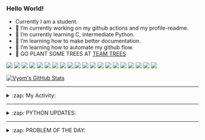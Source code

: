 ### Hello World!

- Currently I am a student.
- 🔭 I’m currently working on my github actions and my profile-readme. 
- 🌱 I’m currently learning C, intermediate Python.
- 🌱 I’m learning how to make better documentation.
- 🌱 I’m learning how to automate my github flow.
- 🌱 GO PLANT SOME TREES AT [TEAM TREES](https://teamtrees.org/)

![](https://img.shields.io/badge/Editor-Vim-informational?style=flat&logo=Editor&logoColor=white&color=2bbc8a)
![](https://img.shields.io/badge/Editor-VScode-informational?style=flat&logo=<LOGO_NAME>&logoColor=white&color=2bbc8a)
![](https://img.shields.io/badge/OS-MacOS-informational?style=flat&logo=<LOGO_NAME>&logoColor=white&color=2bbc8a)
![](https://img.shields.io/badge/OS-Fedora-informational?style=flat&logo=<LOGO_NAME>&logoColor=white&color=2bbc8a)
![](https://img.shields.io/badge/OS-Ubuntu-informational?style=flat&logo=<LOGO_NAME>&logoColor=white&color=2bbc8a)
![](https://img.shields.io/badge/Tools-mysql-informational?style=flat&logo=<LOGO_NAME>&logoColor=white&color=2bbc8a)
![](https://img.shields.io/badge/Tools-MongoDB-informational?style=flat&logo=<LOGO_NAME>&logoColor=white&color=2bbc8a)
![](https://img.shields.io/badge/Tools-DiscordAPI-informational?style=flat&logo=<LOGO_NAME>&logoColor=white&color=2bbc8a)
![](https://img.shields.io/badge/Tools-GoogleAPIs-informational?style=flat&logo=<LOGO_NAME>&logoColor=white&color=2bbc8a)
![](https://img.shields.io/badge/Tools-html-informational?style=flat&logo=<LOGO_NAME>&logoColor=white&color=2bbc8a)
![](https://img.shields.io/badge/Tools-css-informational?style=flat&logo=<LOGO_NAME>&logoColor=white&color=2bbc8a)
![](https://img.shields.io/badge/Tools-ScikitLearn-informational?style=flat&logo=<LOGO_NAME>&logoColor=white&color=2bbc8a)
![](https://img.shields.io/badge/Tools-json-informational?style=flat&logo=<LOGO_NAME>&logoColor=white&color=2bbc8a)
![](https://img.shields.io/badge/Tools-Metasploit-informational?style=flat&logo=<LOGO_NAME>&logoColor=white&color=2bbc8a)
![](https://img.shields.io/badge/Shell-zsh-informational?style=flat&logo=<LOGO_NAME>&logoColor=white&color=2bbc8a)
![](https://img.shields.io/badge/Code-Python-informational?style=flat&logo=<LOGO_NAME>&logoColor=white&color=2bbc8a)
![](https://img.shields.io/badge/Code-Ruby-informational?style=flat&logo=<LOGO_NAME>&logoColor=white&color=2bbc8a)
![](https://img.shields.io/badge/Code-Processing-informational?style=flat&logo=<LOGO_NAME>&logoColor=white&color=2bbc8a)
![](https://img.shields.io/badge/Code-Arduino-informational?style=flat&logo=<LOGO_NAME>&logoColor=white&color=2bbc8a)
![](https://img.shields.io/badge/Graphics-Blender-informational?style=flat&logo=<LOGO_NAME>&logoColor=white&color=2bbc8a)

<a href="https://github.com/Vyvy-vi/Vyvy-vi">
  <img align="center" src="https://profile-readme-git-master.vyvy-vi.vercel.app/api?username=Vyvy-vi&show_icons=true&line_height=27&count_private=true&title_color=ffffff&text_color=c9cacc&icon_color=2bbc8a&bg_color=1d1f21" alt="Vyom's GitHub Stats" />
</a>

---
<details>
  <summary>:zap: My Activity:</summary>
  
<!--START_SECTION:waka-->
![Profile Views](http://img.shields.io/badge/Profile%20Views-557-blue)

**I'm a Night 🦉** 

```text
🌞 Morning    25 commits     ████░░░░░░░░░░░░░░░░░░░░░   18.38% 
🌆 Daytime    26 commits     ████░░░░░░░░░░░░░░░░░░░░░   19.12% 
🌃 Evening    46 commits     ████████░░░░░░░░░░░░░░░░░   33.82% 
🌙 Night      39 commits     ███████░░░░░░░░░░░░░░░░░░   28.68%

```
📅 **I'm Most Productive on Sunday** 

```text
Monday       16 commits     ███░░░░░░░░░░░░░░░░░░░░░░   11.76% 
Tuesday      11 commits     ██░░░░░░░░░░░░░░░░░░░░░░░   8.09% 
Wednesday    11 commits     ██░░░░░░░░░░░░░░░░░░░░░░░   8.09% 
Thursday     23 commits     ████░░░░░░░░░░░░░░░░░░░░░   16.91% 
Friday       6 commits      █░░░░░░░░░░░░░░░░░░░░░░░░   4.41% 
Saturday     24 commits     ████░░░░░░░░░░░░░░░░░░░░░   17.65% 
Sunday       45 commits     ████████░░░░░░░░░░░░░░░░░   33.09%

```


📊 **This Week I Spent My Time On** 

```text
🔥 Editors: 
Vim                      1 hr 52 mins        █████████████████████████   100.0%

🐱‍💻 Projects: 
TearDrops                40 mins             █████████░░░░░░░░░░░░░░░░   36.3% 
Unknown Project          22 mins             █████░░░░░░░░░░░░░░░░░░░░   19.9% 
awesomeScripts           18 mins             ████░░░░░░░░░░░░░░░░░░░░░   16.15% 
do_username              17 mins             ███░░░░░░░░░░░░░░░░░░░░░░   15.38% 
Dictu                    13 mins             ███░░░░░░░░░░░░░░░░░░░░░░   11.72%

💻 Operating System: 
Mac                      1 hr 52 mins        █████████████████████████   100.0%

```

**I Mostly Code in Python** 

```text
Python                   18 repos            █████████████████████░░░░   85.71% 
Processing               1 repo              █░░░░░░░░░░░░░░░░░░░░░░░░   4.76% 
Swift                    1 repo              █░░░░░░░░░░░░░░░░░░░░░░░░   4.76% 
JavaScript               1 repo              █░░░░░░░░░░░░░░░░░░░░░░░░   4.76%

```



<!--END_SECTION:waka-->
</details>

---
<details>
  <summary>:zap: PYTHON UPDATES:</summary>
  
<!-- BLOG-POST-LIST:START -->
- [TrustPilot review scraper](https://www.reddit.com/r/Python/comments/jjm9tb/trustpilot_review_scraper/)
- [Face Recognition with python with 98% accuracy](https://www.reddit.com/r/Python/comments/jjm4f5/face_recognition_with_python_with_98_accuracy/)
- [Check oout my Python Equation Writer](https://www.reddit.com/r/Python/comments/jjltkc/check_oout_my_python_equation_writer/)
- [Python script to organize files in windows](https://www.reddit.com/r/Python/comments/jjlbbp/python_script_to_organize_files_in_windows/)
- [How to auto change desktop wallpaper every minute using Python - A beginner's tutorial](https://www.reddit.com/r/Python/comments/jjladk/how_to_auto_change_desktop_wallpaper_every_minute/)
<!-- BLOG-POST-LIST:END -->
</details>

---
<details>
  <summary>:zap: PROBLEM OF THE DAY:</summary>

<!--QOTD:START-->
<!--QOTD:END-->
</details>
